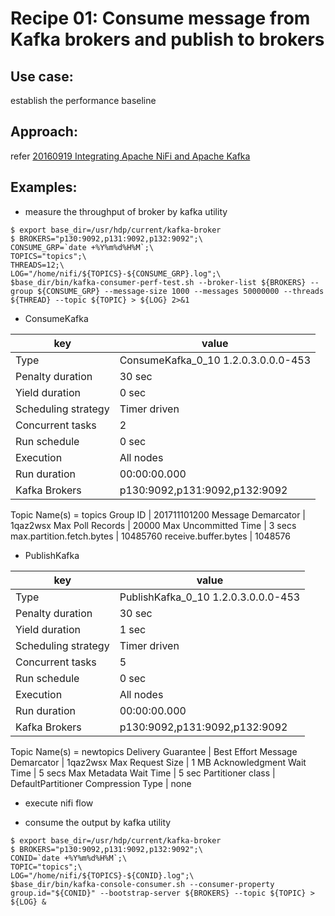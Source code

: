 # Recipe 01: Consume message from Kafka brokers and publish to brokers
## Use case: 
establish the performance baseline
## Approach:
refer [20160919 Integrating Apache NiFi and Apache Kafka](https://community.hortonworks.com/articles/57262/integrating-apache-nifi-and-apache-kafka.html)
## Examples:

* measure the throughput of broker by kafka utility
```
$ export base_dir=/usr/hdp/current/kafka-broker
$ BROKERS="p130:9092,p131:9092,p132:9092";\
CONSUME_GRP=`date +%Y%m%d%H%M`;\
TOPICS="topics";\
THREADS=12;\
LOG="/home/nifi/${TOPICS}-${CONSUME_GRP}.log";\
$base_dir/bin/kafka-consumer-perf-test.sh --broker-list ${BROKERS} --group ${CONSUME_GRP} --message-size 1000 --messages 50000000 --threads ${THREAD} --topic ${TOPIC} > ${LOG} 2>&1
```

* ConsumeKafka

key | value
-|-
Type | ConsumeKafka_0_10 1.2.0.3.0.0.0-453
Penalty duration | 30 sec
Yield duration | 0 sec
Scheduling strategy | Timer driven
Concurrent tasks | 2
Run schedule | 0 sec
Execution | All nodes
Run duration | 00:00:00.000
Kafka Brokers | p130:9092,p131:9092,p132:9092
Topic Name(s) = topics
Group ID | 201711101200
Message Demarcator | 1qaz2wsx
Max Poll Records | 20000
Max Uncommitted Time | 3 secs
max.partition.fetch.bytes | 10485760
receive.buffer.bytes | 1048576

* PublishKafka

key | value
-|-
Type | PublishKafka_0_10 1.2.0.3.0.0.0-453
Penalty duration | 30 sec
Yield duration | 1 sec
Scheduling strategy | Timer driven
Concurrent tasks | 5
Run schedule | 0 sec
Execution | All nodes 
Run duration | 00:00:00.000
Kafka Brokers | p130:9092,p131:9092,p132:9092
Topic Name(s) = newtopics
Delivery Guarantee | Best Effort
Message Demarcator | 1qaz2wsx
Max Request Size | 1 MB
Acknowledgment Wait Time | 5 secs
Max Metadata Wait Time | 5 sec
Partitioner class | DefaultPartitioner
Compression Type | none


* execute nifi flow

* consume the output by kafka utility
```
$ export base_dir=/usr/hdp/current/kafka-broker
$ BROKERS="p130:9092,p131:9092,p132:9092";\
CONID=`date +%Y%m%d%H%M`;\
TOPIC="topics";\
LOG="/home/nifi/${TOPICS}-${CONID}.log";\
$base_dir/bin/kafka-console-consumer.sh --consumer-property group.id="${CONID}" --bootstrap-server ${BROKERS} --topic ${TOPIC} > ${LOG} &
```
